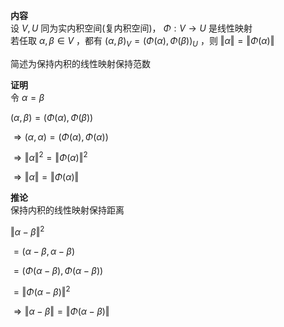 **内容**    
设 $V,U$ 同为实内积空间(复内积空间)， $\Phi:V\to U$ 是线性映射    
若任取 $\alpha,\beta\in V$ ，都有 $(\alpha,\beta)_V=(\Phi(\alpha),\Phi(\beta))_U$ ，则 $\Vert\alpha\Vert=\Vert\Phi(\alpha)\Vert$     
    
简述为保持内积的线性映射保持范数    
    
**证明**    
令 $\alpha=\beta$     
    
 $(\alpha,\beta)=(\Phi(\alpha),\Phi(\beta))$     
    
 $\Rightarrow(\alpha,\alpha)=(\Phi(\alpha),\Phi(\alpha))$     
    
 $\Rightarrow\Vert\alpha\Vert^2=\Vert\Phi(\alpha)\Vert^2$     
    
 $\Rightarrow\Vert\alpha\Vert=\Vert\Phi(\alpha)\Vert$     
    
**推论**    
保持内积的线性映射保持距离    
    
 $\Vert\alpha-\beta\Vert^2$     
    
 $=(\alpha-\beta,\alpha-\beta)$     
    
 $=(\Phi(\alpha-\beta),\Phi(\alpha-\beta))$     
    
 $=\Vert\Phi(\alpha-\beta)\Vert^2$     
    
 $\Rightarrow\Vert\alpha-\beta\Vert=\Vert\Phi(\alpha-\beta)\Vert$     
